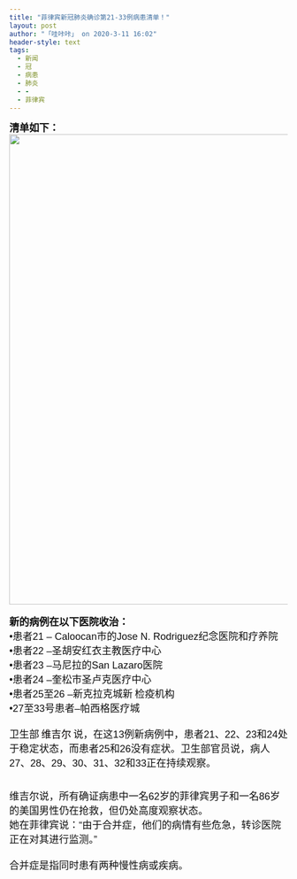 ```yaml
---
title: "菲律宾新冠肺炎确诊第21-33例病患清单！"
layout: post
author: "「哇咔咔」 on 2020-3-11 16:02"
header-style: text
tags:
  - 新闻
  - 冠
  - 病患
  - 肺炎
  - -
  - 菲律宾
---
```


<head></head>
<body>
 <div align="left"> 
  <font style="color:rgb(16, 16, 16)"><font face="robotoregular, sans-serif"><font style="font-size:18px"><strong>清单如下：</strong></font></font></font> 
 </div> 
 <div align="left"> 
  <ignore_js_op> 
   <img aid="1340643" src="https://bbs.boniu123.cc/data/attachment/forum/202003/10/200700unz3n5qdldah37jh.png" zoomfile="data/attachment/forum/202003/10/200700unz3n5qdldah37jh.png" file="data/attachment/forum/202003/10/200700unz3n5qdldah37jh.png" width="850" inpost="1"> 
   <div class="tip tip_4 aimg_tip" id="aimg_1340643_menu" style="position: absolute; display: none" disautofocus="true"> 
    <div class="xs0"> 
     <p><strong>1.png</strong> <em class="xg1">(189.85 KB, 下载次数: 0)</em></p> 
     <p> <a href="forum.php?mod=attachment&amp;aid=MTM0MDY0M3xkYTg0MzY3ZXwxNTgzOTEzNzU0fDB8NTc3NjI5&amp;nothumb=yes" target="_blank">下载附件</a> &nbsp;<a href="javascript:;" onclick="showWindow(this.id, this.getAttribute('url'), 'get', 0);" id="savephoto_1340643" url="home.php?mod=spacecp&amp;ac=album&amp;op=saveforumphoto&amp;aid=1340643&amp;handlekey=savephoto_1340643">保存到相册</a> </p> 
     <p class="xg1 y"><span title="2020-3-10 20:07">昨天&nbsp;20:07</span> 上传</p> 
    </div> 
    <div class="tip_horn"></div> 
   </div> 
  </ignore_js_op> 
 </div>
 <br> 
 <div align="left"> 
  <font style="color:rgb(16, 16, 16)"><font face="robotoregular, sans-serif"><font style="font-size:18px"><strong>新的病例在以下医院收治：</strong></font></font></font> 
 </div> 
 <div align="left"> 
  <font style="color:rgb(16, 16, 16)"><font face="robotoregular, sans-serif"><font style="font-size:18px">•患者21 – Caloocan市的Jose N. Rodriguez纪念医院和疗养院<br> •患者22 –圣胡安红衣主教医疗中心<br> •患者23 –马尼拉的San Lazaro医院 <br> •患者24 –奎松市圣卢克医疗中心 <br> •患者25至26 –新克拉克城新</font></font></font> 
  <font style="color:rgb(16, 16, 16)"><font face="robotoregular, sans-serif"><font style="font-size:18px">检疫机构</font></font></font> 
 </div> 
 <div align="left"> 
  <font style="color:rgb(16, 16, 16)"><font face="robotoregular, sans-serif"><font style="font-size:18px">•27至33号患者–帕西格医疗城 </font></font></font> 
 </div> 
 <div align="left"> 
  <font style="color:rgb(16, 16, 16)"><font face="robotoregular, sans-serif"><font style="font-size:18px"><br> </font></font></font> 
 </div> 
 <div align="left"> 
  <font style="color:rgb(16, 16, 16)"><font face="robotoregular, sans-serif"><font style="font-size:18px">卫生部</font></font></font> 
  <font color="#0600"><font face="robotoregular, sans-serif"><font style="font-size:18px">维吉尔</font></font></font> 
  <font style="color:rgb(16, 16, 16)"><font face="robotoregular, sans-serif"><font style="font-size:18px">说，在这13例新病例中，患者21、22、23和24处于稳定状态，而患者25和26没有症状。卫生部官员说，病人27、28、29、30、31、32和33正在持续观察。 </font></font></font> 
 </div>
 <br> 
 <br> 
 <div align="left"> 
  <font style="color:rgb(16, 16, 16)"><font face="robotoregular, sans-serif"><font style="font-size:18px">维吉尔说，所有确证病患中一名62岁的菲律宾男子和一名86岁的美国男性仍在抢救，但仍处高度观察状态。</font></font></font> 
 </div> 
 <div align="left"> 
  <font style="color:rgb(16, 16, 16)"><font face="robotoregular, sans-serif"><font style="font-size:18px">她在菲律宾说：“由于合并症，他们的病情有些危急，转诊医院正在对其进行监测。” </font></font></font> 
 </div> 
 <div align="left"> 
  <font style="color:rgb(16, 16, 16)"><font face="robotoregular, sans-serif"><font style="font-size:18px"><br> </font></font></font> 
 </div> 
 <div align="left"> 
  <font style="color:rgb(16, 16, 16)"><font face="robotoregular, sans-serif"><font style="font-size:18px">合并症是指同时患有两种慢性病或疾病。</font></font></font> 
 </div>
 <br> 
 <br> 
 <br>
</body>


